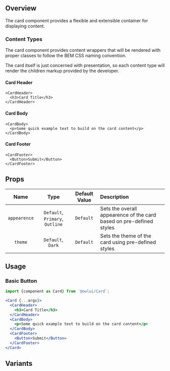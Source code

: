 ## Overview

The card component provides a flexible and extensible container for displaying content.

### Content Types

The card component provides content wrappers that will be rendered with proper classes to follow the BEM CSS naming convention.

The card itself is just concerned with presentation, so each content type will render the children markup provided by the developer.

#### Card Header

```
<CardHeader>
  <h3>Card Title</h3>
</CardHeader>
```

#### Card Body

```
<CardBody>
  <p>Some quick example text to build on the card content</p>
</CardBody>
```

#### Card Footer

```
<CardFooter>
  <Button>Submit</Button>
</CardFooter>
```

## Props

|     Name     |              Type               | Default Value | Description                                                         |
| :----------: | :-----------------------------: | :-----------: | :------------------------------------------------------------------ |
| `appearence` | `Default`, `Primary`, `Outline` |   `Default`   | Sets the overall appearence of the card based on pre-defined styles |
|   `theme`    |        `Default`, `Dark`        |   `Default`   | Sets the theme of the card using pre-defined styles                 |

## Usage

### Basic Button

```jsx
import {component as Card} from `@owlui/Card`;

<Card {...args}>
  <CardHeader>
    <h3>Card Title</h3>
  </CardHeader>
  <CardBody>
    <p>Some quick example text to build on the card content</p>
  </CardBody>
  <CardFooter>
    <Button>Submit</Button>
  </CardFooter>
</Card>
```

## Variants
